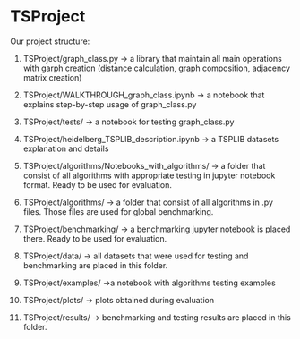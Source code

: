 # TSProject
Our project structure:

1. TSProject/graph_class.py -> a library that maintain all main operations with garph creation (distance calculation, graph composition, adjacency matrix creation)
2. TSProject/WALKTHROUGH_graph_class.ipynb -> a notebook that explains step-by-step usage of graph_class.py
3. TSProject/tests/ -> a notebook for testing graph_class.py

4. TSProject/heidelberg_TSPLIB_description.ipynb -> a TSPLIB datasets explanation and details
5. TSProject/algorithms/Notebooks_with_algorithms/ -> a folder that consist of all algorithms with appropriate testing in jupyter notebook format. Ready to be used for evaluation.

6. TSProject/algorithms/ -> a folder that consist of all algorithms in .py files. Those files are used for global benchmarking.
7. TSProject/benchmarking/ -> a benchmarking jupyter notebook is placed there. Ready to be used for evaluation.
8. TSProject/data/ -> all datasets that were used for testing and benchmarking are placed in this folder.
9. TSProject/examples/ ->a notebook with algorithms testing examples
10. TSProject/plots/ -> plots obtained during evaluation
11. TSProject/results/ -> benchmarking and testing results are placed in this folder.




